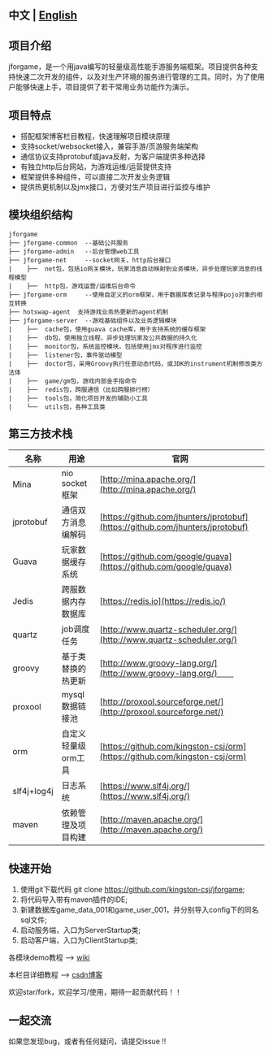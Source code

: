   ## 中文 | [English](README_EN.md)  
  
  ## 项目介绍　　
  jforgame，是一个用java编写的轻量级高性能手游服务端框架。项目提供各种支持快速二次开发的组件，以及对生产环境的服务进行管理的工具。同时，为了使用户能够快速上手，项目提供了若干常用业务功能作为演示。

  ## 项目特点  
  * 搭配框架博客栏目教程，快速理解项目模块原理  
  * 支持socket/websocket接入，兼容手游/页游服务端架构  
  * 通信协议支持protobuf或java反射，为客户端提供多种选择  
  * 有独立http后台网站，为游戏运维/运营提供支持  
  * 框架提供多种组件，可以直接二次开发业务逻辑  
  * 提供热更机制以及jmx接口，方便对生产项目进行监控与维护    


  ## 模块组织结构  
  ``` 
  jforgame
  ├── jforgame-common  --基础公共服务  
  ├── jforgame-admin   --后台管理web工具     
  ├── jforgame-net     --socket网关，http后台接口  
  |    ├──  net包，包括io网关模块，玩家消息自动映射到业务模块，异步处理玩家消息的线程模型  
  |    ├──  http包，游戏运营/运维后台命令  
  ├── jforgame-orm     --使用自定义的orm框架，用于数据库表记录与程序pojo对象的相互转换        
  ├── hotswap-agent  支持游戏业务热更新的agent机制  
  ├── jforgame-server  --游戏基础组件以及业务逻辑模块  
  |    ├──  cache包，使用guava cache库，用于支持系统的缓存框架    
  |    ├──  db包，使用独立线程，异步处理玩家及公共数据的持久化  
  |    ├──  monitor包，系统监控模块，包括使用jmx对程序进行监控  
  |    ├──  listener包，事件驱动模型  
  |    ├──  doctor包，采用Groovy执行任意动态代码，或JDK的instrument机制修改类方法体  
  |    ├──  game/gm包，游戏内部金手指命令  
  |    ├──  redis包，跨服通信（比如跨服排行榜）  
  |    ├──  tools包，简化项目开发的辅助小工具  
  |    └──  utils包，各种工具类    
  ```  

  
  ## 第三方技术栈 
  名称 | 用途 | 官网  
  ----|------|----     
  Mina | nio socket 框架 | [http://mina.apache.org/](http://mina.apache.org/)  
  jprotobuf | 通信双方消息编解码 | [https://github.com/jhunters/jprotobuf](https://github.com/jhunters/jprotobuf)  
  Guava | 玩家数据缓存系统 | [https://github.com/google/guava](https://github.com/google/guava)  
  Jedis | 跨服数据内存数据库 | [https://redis.io](https://redis.io/)  
  quartz | job调度任务 | [http://www.quartz-scheduler.org/](http://www.quartz-scheduler.org/) 
  groovy | 基于类替换的热更新 | [http://www.groovy-lang.org/](http://www.groovy-lang.org/)　　  
  proxool | mysql数据链接池 | [http://proxool.sourceforge.net/](http://proxool.sourceforge.net/)  
  orm | 自定义轻量级orm工具 | [https://github.com/kingston-csj/orm](https://github.com/kingston-csj/orm) 
  slf4j+log4j | 日志系统 | [https://www.slf4j.org/](https://www.slf4j.org/)  
  maven | 依赖管理及项目构建 | [http://maven.apache.org/](http://maven.apache.org/)  


  ## 快速开始  
  1. 使用git下载代码 git clone https://github.com/kingston-csj/jforgame;  
  2. 将代码导入带有maven插件的IDE;  
  3. 新建数据库game_data_001和game_user_001，并分别导入config下的同名sql文件;  
  4. 启动服务端，入口为ServerStartup类;  
  5. 启动客户端，入口为ClientStartup类;


  各模块demo教程 --> [wiki](https://github.com/kingston-csj/jforgame/wiki/Examples)  

  本栏目详细教程 --> [csdn博客](http://blog.csdn.net/column/details/16043.html)

  欢迎star/fork，欢迎学习/使用，期待一起贡献代码！！

  ## 一起交流
  如果您发现bug，或者有任何疑问，请提交issue !!
  
